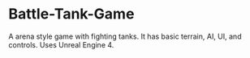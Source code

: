 # Battle-Tank-Game
A arena style game with fighting tanks. It has basic terrain, AI, UI, and controls. Uses Unreal Engine 4.
